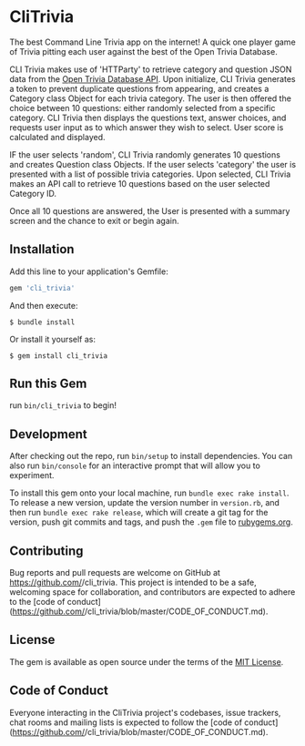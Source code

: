 # CliTrivia

The best Command Line Trivia app on the internet!  A quick one player game of Trivia pitting each user against the best of the Open Trivia Database.  

CLI Trivia makes use of 'HTTParty' to retrieve category and question JSON data from the [Open Trivia Database API](https://opentdb.com/api_config.php).  Upon initialize, CLI Trivia generates a token to prevent duplicate questions from appearing, and creates a Category class Object for each trivia category.  The user is then offered the choice between 10 questions: either randomly selected from a specific category.  CLI Trivia then displays the questions text, answer choices, and requests user input as to which answer they wish to select.  User score is calculated and displayed.  

IF the user selects 'random', CLI Trivia randomly generates 10 questions and creates Question class Objects.  If the user selects 'category' the user is presented with a list of possible trivia categories.  Upon selected, CLI Trivia makes an API call to retrieve 10 questions based on the user selected Category ID.  

Once all 10 questions are answered, the User is presented with a summary screen and the chance to exit or begin again.  

## Installation


Add this line to your application's Gemfile:

```ruby
gem 'cli_trivia'
```

And then execute:

    $ bundle install

Or install it yourself as:

    $ gem install cli_trivia


## Run this Gem
run `bin/cli_trivia` to begin!

## Development

After checking out the repo, run `bin/setup` to install dependencies. You can also run `bin/console` for an interactive prompt that will allow you to experiment.

To install this gem onto your local machine, run `bundle exec rake install`. To release a new version, update the version number in `version.rb`, and then run `bundle exec rake release`, which will create a git tag for the version, push git commits and tags, and push the `.gem` file to [rubygems.org](https://rubygems.org).

## Contributing

Bug reports and pull requests are welcome on GitHub at https://github.com/<github username>/cli_trivia. This project is intended to be a safe, welcoming space for collaboration, and contributors are expected to adhere to the [code of conduct](https://github.com/<github username>/cli_trivia/blob/master/CODE_OF_CONDUCT.md).


## License

The gem is available as open source under the terms of the [MIT License](https://opensource.org/licenses/MIT).

## Code of Conduct

Everyone interacting in the CliTrivia project's codebases, issue trackers, chat rooms and mailing lists is expected to follow the [code of conduct](https://github.com/<github username>/cli_trivia/blob/master/CODE_OF_CONDUCT.md).
